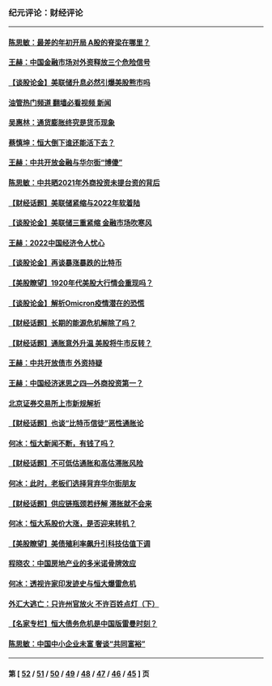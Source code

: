 ### 纪元评论：财经评论
---
#### [陈思敏：最差的年初开局 A股的脊梁在哪里？](../../pages/nsc1026/n13558359.md?02150330) 
#### [王赫：中国金融市场对外资释放三个危险信号](../../pages/nsc1026/n13546389.md?02150330) 
#### [【谈股论金】美联储升息必然引爆美股熊市吗](../../pages/nsc1026/n13519194.md?02150330) 
#### [油管热门频道 翻墙必看视频 新闻](ok?02150330)
#### [吴惠林：通货膨胀终究是货币现象](../../pages/nsc1026/n13512979.md?02150330) 
#### [蔡慎坤：恒大倒下谁还能活下去？](../../pages/nsc1026/n13501831.md?02150330) 
#### [王赫：中共开放金融与华尔街“博傻”](../../pages/nsc1026/n13501138.md?02150330) 
#### [陈思敏：中共晒2021年外商投资未提台资的背后](../../pages/nsc1026/n13501057.md?02150330) 
#### [【财经话题】美联储紧缩与2022年软着陆](../../pages/nsc1026/n13498354.md?02150330) 
#### [【谈股论金】美联储三重紧缩 金融市场吹寒风](../../pages/nsc1026/n13487202.md?02150330) 
#### [王赫：2022中国经济令人忧心](../../pages/nsc1026/n13480433.md?02150330) 
#### [【谈股论金】再谈暴涨暴跌的比特币](../../pages/nsc1026/n13428036.md?02150330) 
#### [【美股瞭望】1920年代美股大行情会重现吗？](../../pages/nsc1026/n13425425.md?02150330) 
#### [【谈股论金】解析Omicron疫情潜在的恐慌](../../pages/nsc1026/n13403704.md?02150330) 
#### [【财经话题】长期的能源危机解除了吗？](../../pages/nsc1026/n13378041.md?02150330) 
#### [【财经话题】通胀意外升温 美股将牛市反转？](../../pages/nsc1026/n13370659.md?02150330) 
#### [王赫：中共开放债市 外资持疑](../../pages/nsc1026/n13366203.md?02150330) 
#### [王赫：中国经济迷思之四—外商投资第一？](../../pages/nsc1026/n13354150.md?02150330) 
#### [北京证券交易所上市新规解析](../../pages/nsc1026/n13348292.md?02150330) 
#### [【财经话题】也谈“比特币信徒”恶性通胀论](../../pages/nsc1026/n13331972.md?02150330) 
#### [何冰：恒大新闻不断，有钱了吗？](../../pages/nsc1026/n13325002.md?02150330) 
#### [【财经话题】不可低估通胀和高估滞胀风险](../../pages/nsc1026/n13300505.md?02150330) 
#### [何冰：此时，老板们选择背弃华尔街朋友](../../pages/nsc1026/n13295291.md?02150330) 
#### [【财经话题】供应链瓶颈若纾解 滞胀就不会来](../../pages/nsc1026/n13286759.md?02150330) 
#### [何冰：恒大系股价大涨，是否迎来转机？](../../pages/nsc1026/n13276822.md?02150330) 
#### [【美股瞭望】美债殖利率飙升引科技估值下调](../../pages/nsc1026/n13267775.md?02150330) 
#### [程晓农：中国房地产业的多米诺骨牌效应](../../pages/nsc1026/n13259673.md?02150330) 
#### [何冰：透视许家印发迹史与恒大爆雷危机](../../pages/nsc1026/n13253937.md?02150330) 
#### [外汇大逃亡：只许州官放火 不许百姓点灯（下）](../../pages/nsc1026/n13245748.md?02150330) 
#### [【名家专栏】恒大债务危机是中国版雷曼时刻？](../../pages/nsc1026/n13242613.md?02150330) 
#### [陈思敏：中国中小企业未富 奢谈“共同富裕”](../../pages/nsc1026/n13241213.md?02150330) 

---
#### 第 [ [52](./52.md?02150330) / [51](./51.md?02150330) / [50](./50.md?02150330) / [49](./49.md?02150330) / [48](./48.md?02150330) / [47](./47.md?02150330) / [46](./46.md?02150330) / [45](./45.md?02150330) ] 页
